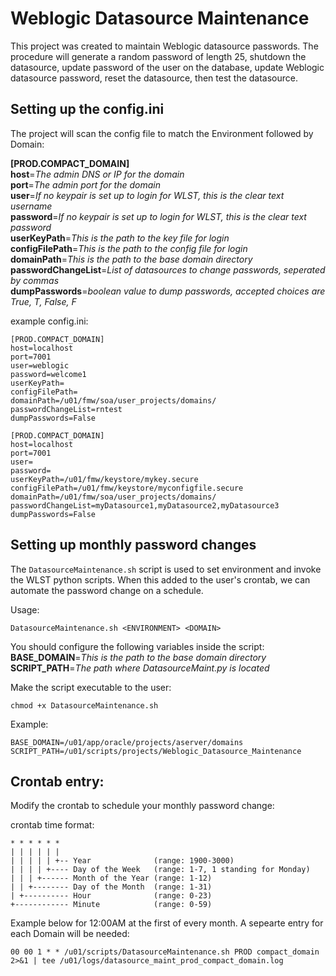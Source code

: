 # Weblogic Datasource Maintenance

This project was created to maintain Weblogic datasource passwords. The procedure will generate a random password of length 25, shutdown the datasource, update password of the user on the database, update Weblogic datasource password, reset the datasource, then test the datasource.

## Setting up the config.ini

The project will scan the config file to match the Environment followed by Domain:

**[PROD.COMPACT_DOMAIN]**  
**host**=*The admin DNS or IP for the domain*  
**port**=*The admin port for the domain*  
**user**=*If no keypair is set up to login for WLST, this is the clear text username*   
**password**=*If no keypair is set up to login for WLST, this is the clear text password*  
**userKeyPath**=*This is the path to the key file for login*  
**configFilePath**=*This is the path to the config file for login*  
**domainPath**=*This is the path to the base domain directory*  
**passwordChangeList**=*List of datasources to change passwords, seperated by commas*  
**dumpPasswords**=*boolean value to dump passwords, accepted choices are True, T, False, F*

example config.ini:
```
[PROD.COMPACT_DOMAIN]
host=localhost
port=7001
user=weblogic
password=welcome1
userKeyPath=
configFilePath=
domainPath=/u01/fmw/soa/user_projects/domains/
passwordChangeList=rntest
dumpPasswords=False

[PROD.COMPACT_DOMAIN]
host=localhost
port=7001
user=
password=
userKeyPath=/u01/fmw/keystore/mykey.secure
configFilePath=/u01/fmw/keystore/myconfigfile.secure
domainPath=/u01/fmw/soa/user_projects/domains/
passwordChangeList=myDatasource1,myDatasource2,myDatasource3
dumpPasswords=False
```

## Setting up monthly password changes

The `DatasourceMaintenance.sh` script is used to set environment and invoke the WLST python scripts. When this added to the user's crontab, we can automate the password change on a schedule.

Usage:
```
DatasourceMaintenance.sh <ENVIRONMENT> <DOMAIN>
```

You should configure the following variables inside the script:
**BASE_DOMAIN**=*This is the path to the base domain directory*  
**SCRIPT_PATH**=*The path where DatasourceMaint.py is located*  

Make the script executable to the user:
```
chmod +x DatasourceMaintenance.sh
```

Example:
```
BASE_DOMAIN=/u01/app/oracle/projects/aserver/domains
SCRIPT_PATH=/u01/scripts/projects/Weblogic_Datasource_Maintenance
```

## Crontab entry:

Modify the crontab to schedule your monthly password change:

crontab time format:
```
* * * * * *
| | | | | | 
| | | | | +-- Year              (range: 1900-3000)
| | | | +---- Day of the Week   (range: 1-7, 1 standing for Monday)
| | | +------ Month of the Year (range: 1-12)
| | +-------- Day of the Month  (range: 1-31)
| +---------- Hour              (range: 0-23)
+------------ Minute            (range: 0-59)
```

Example below for 12:00AM at the first of every month. A sepearte entry for each Domain will be needed:
```
00 00 1 * * /u01/scripts/DatasourceMaintenance.sh PROD compact_domain 2>&1 | tee /u01/logs/datasource_maint_prod_compact_domain.log
```
